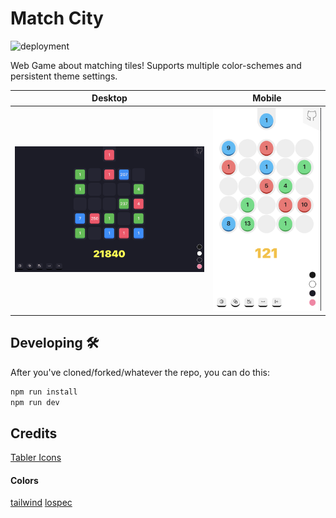 # Match City

![deployment](https://github.com/DennisSmuda/match-city/actions/workflows/gh-pages.yml/badge.svg)

Web Game about matching tiles! Supports multiple color-schemes and persistent theme settings.

<!-- ![screenshot](./public/screenshot.png)
![screenshot](./public/screenshot-mobile.png) -->

| Desktop                                     | Mobile                                        |
| ------------------------------------------- | --------------------------------------------- |
| ![screenshot dark](./public/screenshot.png) | ![screenshot](./public/screenshot-mobile.png) |

## Developing 🛠

After you've cloned/forked/whatever the repo, you can do this:

```bash
npm run install
npm run dev
```

## Credits

[Tabler Icons](https://tablericons.com/)

#### Colors

[tailwind](https://tailwindcss.com/)
[lospec](https://lospec.com/palette-list)
